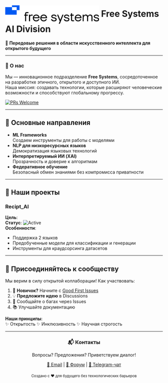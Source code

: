# <img src="logo.svg" alt="Free Systems Logo" width="300" style="vertical-align: middle"/> Free Systems AI Division

🚀 **Передовые решения в области искусственного интеллекта для открытого будущего**

---

### 🌟 О нас
Мы — инновационное подразделение **Free Systems**, сосредоточенное на разработке этичного, открытого и доступного ИИ.  
Наша миссия: создавать технологии, которые расширяют человеческие возможности и способствуют глобальному прогрессу.

[![PRs Welcome](https://img.shields.io/badge/PRs-Welcome-brightgreen.svg)](https://github.com/free-systems/ai/pulls)

---

## 🧠 Основные направления
- **ML Frameworks**  
  Создаем инструменты для работы с моделями 
- **NLP для низкоресурсных языков**  
  Демократизация языковых технологий
- **Интерпретируемый ИИ (XAI)**  
  Прозрачность и доверие к алгоритмам
- **Федеративное обучение**  
  Безопасный обмен знаниями без компромисса приватности
---

## 🚀 Наши проекты

### Recipt_AI
**Цель**:   
**Статус**: ![Active](https://img.shields.io/badge/status-active-success)  
**Особенности**:
- Поддержка 2 языков
- Предобученные модели для классификации и генерации
- Инструменты для краудсорсинга датасетов


---

## 🤝 Присоединяйтесь к сообществу
Мы верим в силу открытой коллаборации! Как участвовать:
1. 🌱 **Новичок?** Начните с [Good First Issues](https://github.com/free-systems/ai/contribute)
2. 💡 **Предложите идею** в Discussions
3. 🐛 Сообщайте о багах через Issues
4. 📚 Улучшайте документацию

**Наши принципы**:  
✨ Открытость ✨ Инклюзивность ✨ Научная строгость

---

<div align="center">
  <h3>📬 Контакты</h3>
  <p>Вопросы? Предложения? Приветствуем диалог!</p>
  <p>
    <a href="mailto:ai@free-systems.org">📧 Email</a> | 
    <a href="https://forum.free-systems.org/c/ai">💬 Форум</a> | 
    <a href="https://t.me/free_systems_ai">📢 Telegram-чат</a>
  </p>
  <sub>Создано с ❤️ для будущего без технологических барьеров</sub>
</div>
